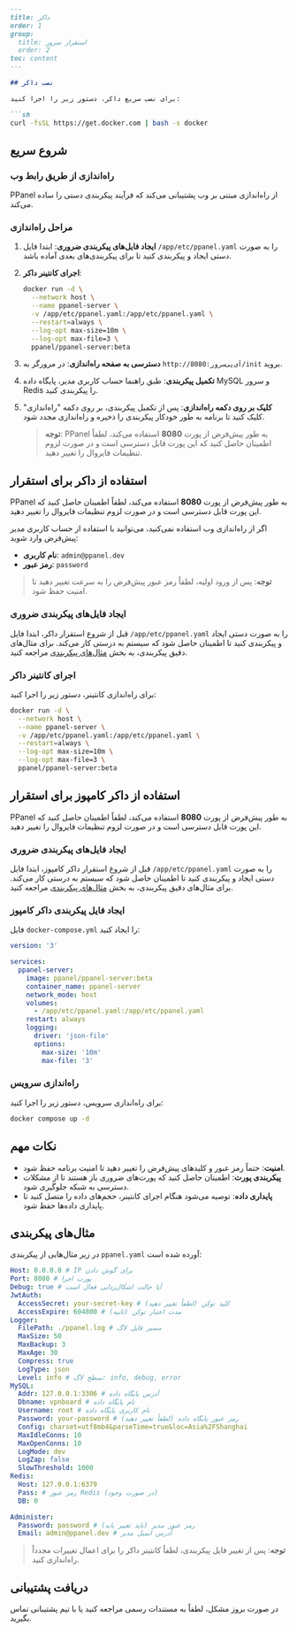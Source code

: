 ```markdown
---
title: داکر
order: 1
group: 
  title: استقرار سرور
  order: 2
toc: content
---

## نصب داکر

برای نصب سریع داکر، دستور زیر را اجرا کنید:

```sh
curl -fsSL https://get.docker.com | bash -s docker
```

## شروع سریع

### راه‌اندازی از طریق رابط وب

PPanel از راه‌اندازی مبتنی بر وب پشتیبانی می‌کند که فرآیند پیکربندی دستی را ساده می‌کند.

### مراحل راه‌اندازی

1. **ایجاد فایل‌های پیکربندی ضروری**: ابتدا فایل `/app/etc/ppanel.yaml` را به صورت دستی ایجاد و پیکربندی کنید تا برای پیکربندی‌های بعدی آماده باشد.

2. **اجرای کانتینر داکر**:

   ```sh
   docker run -d \
     --network host \
     --name ppanel-server \
     -v /app/etc/ppanel.yaml:/app/etc/ppanel.yaml \
     --restart=always \
     --log-opt max-size=10m \
     --log-opt max-file=3 \
     ppanel/ppanel-server:beta
   ```

3. **دسترسی به صفحه راه‌اندازی**: در مرورگر به `http://آی‌پی‌سرور:8080/init` بروید.

4. **تکمیل پیکربندی**: طبق راهنما حساب کاربری مدیر، پایگاه داده MySQL و سرور Redis را پیکربندی کنید.

5. **کلیک بر روی دکمه راه‌اندازی**: پس از تکمیل پیکربندی، بر روی دکمه "راه‌اندازی" کلیک کنید تا برنامه به طور خودکار پیکربندی را ذخیره و راه‌اندازی مجدد شود.

   > **توجه**: PPanel به طور پیش‌فرض از پورت **8080** استفاده می‌کند، لطفاً اطمینان حاصل کنید که این پورت قابل دسترسی است و در صورت لزوم تنظیمات فایروال را تغییر دهید.

## استفاده از داکر برای استقرار

PPanel به طور پیش‌فرض از پورت **8080** استفاده می‌کند، لطفاً اطمینان حاصل کنید که این پورت قابل دسترسی است و در صورت لزوم تنظیمات فایروال را تغییر دهید.

اگر از راه‌اندازی وب استفاده نمی‌کنید، می‌توانید با استفاده از حساب کاربری مدیر پیش‌فرض وارد شوید:

- **نام کاربری**: `admin@ppanel.dev`
- **رمز عبور**: `password`

> **توجه**: پس از ورود اولیه، لطفاً رمز عبور پیش‌فرض را به سرعت تغییر دهید تا امنیت حفظ شود.

### ایجاد فایل‌های پیکربندی ضروری

قبل از شروع استقرار داکر، ابتدا فایل `/app/etc/ppanel.yaml` را به صورت دستی ایجاد و پیکربندی کنید تا اطمینان حاصل شود که سیستم به درستی کار می‌کند. برای مثال‌های دقیق پیکربندی، به بخش [مثال‌های پیکربندی](#مثال‌های-پیکربندی) مراجعه کنید.

### اجرای کانتینر داکر

برای راه‌اندازی کانتینر، دستور زیر را اجرا کنید:

```sh
docker run -d \
  --network host \
  --name ppanel-server \
  -v /app/etc/ppanel.yaml:/app/etc/ppanel.yaml \
  --restart=always \
  --log-opt max-size=10m \
  --log-opt max-file=3 \
  ppanel/ppanel-server:beta
```

## استفاده از داکر کامپوز برای استقرار

PPanel به طور پیش‌فرض از پورت **8080** استفاده می‌کند، لطفاً اطمینان حاصل کنید که این پورت قابل دسترسی است و در صورت لزوم تنظیمات فایروال را تغییر دهید.

### ایجاد فایل‌های پیکربندی ضروری

قبل از شروع استقرار داکر کامپوز، ابتدا فایل `/app/etc/ppanel.yaml` را به صورت دستی ایجاد و پیکربندی کنید تا اطمینان حاصل شود که سیستم به درستی کار می‌کند. برای مثال‌های دقیق پیکربندی، به بخش [مثال‌های پیکربندی](#مثال‌های-پیکربندی) مراجعه کنید.

### ایجاد فایل پیکربندی داکر کامپوز

فایل `docker-compose.yml` را ایجاد کنید:

```yaml
version: '3'

services:
  ppanel-server:
    image: ppanel/ppanel-server:beta
    container_name: ppanel-server
    network_mode: host
    volumes:
      - /app/etc/ppanel.yaml:/app/etc/ppanel.yaml
    restart: always
    logging:
      driver: 'json-file'
      options:
        max-size: '10m'
        max-file: '3'
```

### راه‌اندازی سرویس

برای راه‌اندازی سرویس، دستور زیر را اجرا کنید:

```sh
docker compose up -d
```

## نکات مهم

- **امنیت**: حتماً رمز عبور و کلیدهای پیش‌فرض را تغییر دهید تا امنیت برنامه حفظ شود.
- **پیکربندی پورت**: اطمینان حاصل کنید که پورت‌های ضروری باز هستند تا از مشکلات دسترسی به شبکه جلوگیری شود.
- **پایداری داده**: توصیه می‌شود هنگام اجرای کانتینر، حجم‌های داده را متصل کنید تا پایداری داده‌ها حفظ شود.

## مثال‌های پیکربندی

در زیر مثال‌هایی از پیکربندی `ppanel.yaml` آورده شده است:

```yaml
Host: 0.0.0.0 # IP برای گوش دادن
Port: 8080 # پورت اجرا
Debug: true # آیا حالت اشکال‌زدایی فعال است
JwtAuth:
  AccessSecret: your-secret-key # کلید توکن (لطفاً تغییر دهید)
  AccessExpire: 604800 # مدت اعتبار توکن (ثانیه)
Logger:
  FilePath: ./ppanel.log # مسیر فایل لاگ
  MaxSize: 50
  MaxBackup: 3
  MaxAge: 30
  Compress: true
  LogType: json
  Level: info # سطح لاگ: info, debug, error
MySQL:
  Addr: 127.0.0.1:3306 # آدرس پایگاه داده
  Dbname: vpnboard # نام پایگاه داده
  Username: root # نام کاربری پایگاه داده
  Password: your-password # رمز عبور پایگاه داده (لطفاً تغییر دهید)
  Config: charset=utf8mb4&parseTime=true&loc=Asia%2FShanghai
  MaxIdleConns: 10
  MaxOpenConns: 10
  LogMode: dev
  LogZap: false
  SlowThreshold: 1000
Redis:
  Host: 127.0.0.1:6379
  Pass: # رمز عبور Redis (در صورت وجود)
  DB: 0

Administer:
  Password: password # رمز عبور مدیر (باید تغییر یابد)
  Email: admin@ppanel.dev # آدرس ایمیل مدیر
```

> **توجه**: پس از تغییر فایل پیکربندی، لطفاً کانتینر داکر را برای اعمال تغییرات مجدداً راه‌اندازی کنید.

## دریافت پشتیبانی

در صورت بروز مشکل، لطفاً به مستندات رسمی مراجعه کنید یا با تیم پشتیبانی تماس بگیرید.
```

